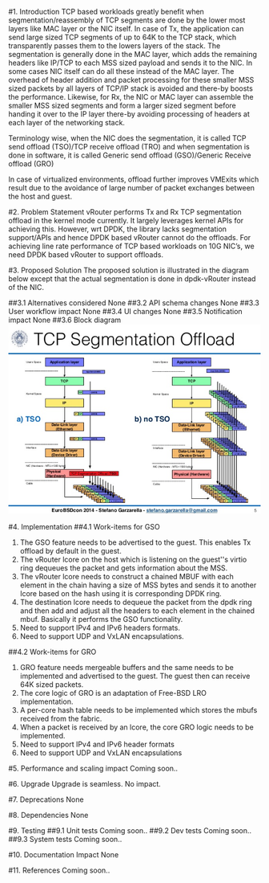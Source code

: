 #1. Introduction
TCP based workloads greatly benefit when segmentation/reassembly of TCP 
segments are done by the lower most layers like MAC layer or the NIC itself. 
In case of Tx, the application can send large sized TCP segments of up to 64K
to the TCP stack, which transparently passes them to the lowers layers of the
stack. The segmentation is generally done in the MAC layer, which adds the 
remaining headers like IP/TCP to each MSS sized payload and sends it to the 
NIC. In some cases NIC itself can do all these instead of the MAC layer. The 
overhead of header addition and packet processing for these smaller MSS sized
packets by all layers of TCP/IP stack is avoided and there-by boosts the 
performance. Likewise, for Rx, the NIC or MAC layer can assemble the smaller 
MSS sized segments and form a larger sized segment before handing it over to 
the IP layer there-by avoiding processing of headers at each layer of the 
networking stack.

Terminology wise, when the NIC does the segmentation, it is called TCP send 
offload (TSO)/TCP receive offload (TRO) and when segmentation is done in 
software, it is called Generic send offload (GSO)/Generic Receive offload (GRO)

In case of virtualized environments, offload further improves VMExits which 
result due to the avoidance of large number of packet exchanges between the 
host and guest.

#2. Problem Statement
vRouter performs Tx and Rx TCP segmentation offload in the kernel mode currently. 
It largely leverages kernel APIs for achieving this. However, wrt DPDK, the 
library lacks segmentation support/APIs and hence DPDK based vRouter cannot do 
the offloads. For achieving line rate performance of TCP based workloads on 10G 
NIC’s, we need DPDK based vRouter to support offloads.

#3. Proposed Solution
The proposed solution is illustrated in the diagram below except that the actual
segmentation is done in dpdk-vRouter instead of the NIC.

##3.1 Alternatives considered
None
##3.2 API schema changes
None
##3.3 User workflow impact
None
##3.4 UI changes
None
##3.5 Notification impact
None
##3.6 Block diagram
![Image of Segmentation](images/software-segmentation-offloading.jpg)

#4. Implementation
##4.1 Work-items for GSO

1.  The GSO feature needs to be advertised to the guest. This enables Tx 
offload by default in the guest.
2.  The vRouter lcore on the host which is listening on the guest''s virtio
ring dequeues the packet and gets information about the MSS.
3.  The vRouter lcore needs to construct a chained MBUF with each element 
in the chain having a size of MSS bytes and sends it to another lcore 
based on the hash using it is corresponding DPDK ring.
4.  The destination lcore needs to dequeue the packet from the dpdk ring 
and then add and adjust all the headers to each element in the chained mbuf. 
Basically it performs the GSO functionality.
5.  Need to support IPv4 and IPv6 headers formats.
6.  Need to support UDP and VxLAN encapsulations.

##4.2 Work-items for GRO

1.  GRO feature needs mergeable buffers and the same needs to be implemented 
and advertised to the guest. The guest then can receive 64K sized packets.
2.  The core logic of GRO is an adaptation of Free-BSD LRO implementation.
3.  A per-core hash table needs to be implemented which stores the mbufs 
received from the fabric.  
4.  When a packet is received by an lcore, the core GRO logic needs to be 
implemented.
5.  Need to support IPv4 and IPv6 header formats
6.  Need to support UDP and VxLAN encapsulations

#5. Performance and scaling impact
Coming soon..

#6. Upgrade
Upgrade is seamless. No impact.

#7. Deprecations
None

#8. Dependencies
None

#9. Testing
##9.1 Unit tests
Coming soon..
##9.2 Dev tests
Coming soon..
##9.3 System tests
Coming soon..

#10. Documentation Impact
None

#11. References
Coming soon..
